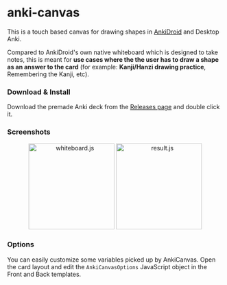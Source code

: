 # anki-canvas

This is a touch based canvas for drawing shapes in [AnkiDroid](https://github.com/ankidroid/Anki-Android) and Desktop Anki.

Compared to AnkiDroid's own native whiteboard which is designed to take notes,
this is meant for **use cases where the the user has to draw a shape as an
answer to the card** (for example: **Kanji/Hanzi drawing practice**,
Remembering the Kanji, etc).


### Download & Install

Download the premade Anki deck from the [Releases page](https://github.com/pigoz/anki-canvas/releases/latest) and double click it.

### Screenshots

<p align="center">
  <img src="https://0x0.st/sgTa.png" width="200" title="whiteboard.js">
  <img src="https://0x0.st/sgTB.png" width="200" title="result.js">
</p>

### Options

You can easily customize some variables picked up by AnkiCanvas. Open the card
layout and edit the `AnkiCanvasOptions` JavaScript object in the Front and
Back templates.
